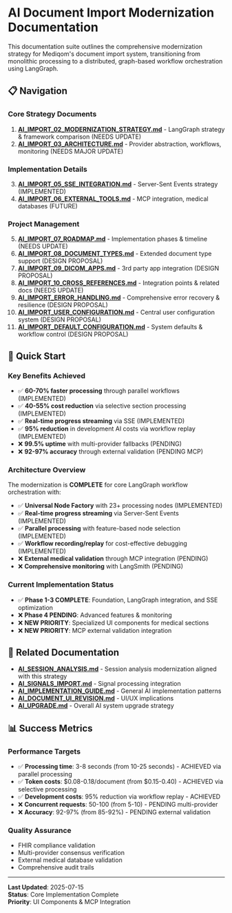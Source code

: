 # AI Document Import Modernization Documentation

This documentation suite outlines the comprehensive modernization strategy for Mediqom's document import system, transitioning from monolithic processing to a distributed, graph-based workflow orchestration using LangGraph.

## 📋 Navigation

### Core Strategy Documents

1. **[AI_IMPORT_02_MODERNIZATION_STRATEGY.md](./AI_IMPORT_02_MODERNIZATION_STRATEGY.md)** - LangGraph strategy & framework comparison (NEEDS UPDATE)
2. **[AI_IMPORT_03_ARCHITECTURE.md](./AI_IMPORT_03_ARCHITECTURE.md)** - Provider abstraction, workflows, monitoring (NEEDS MAJOR UPDATE)

### Implementation Details

3. **[AI_IMPORT_05_SSE_INTEGRATION.md](./AI_IMPORT_05_SSE_INTEGRATION.md)** - Server-Sent Events strategy (IMPLEMENTED)
4. **[AI_IMPORT_06_EXTERNAL_TOOLS.md](./AI_IMPORT_06_EXTERNAL_TOOLS.md)** - MCP integration, medical databases (FUTURE)

### Project Management

5. **[AI_IMPORT_07_ROADMAP.md](./AI_IMPORT_07_ROADMAP.md)** - Implementation phases & timeline (NEEDS UPDATE)
6. **[AI_IMPORT_08_DOCUMENT_TYPES.md](./AI_IMPORT_08_DOCUMENT_TYPES.md)** - Extended document type support (DESIGN PROPOSAL)
7. **[AI_IMPORT_09_DICOM_APPS.md](./AI_IMPORT_09_DICOM_APPS.md)** - 3rd party app integration (DESIGN PROPOSAL)
8. **[AI_IMPORT_10_CROSS_REFERENCES.md](./AI_IMPORT_10_CROSS_REFERENCES.md)** - Integration points & related docs (NEEDS UPDATE)
9. **[AI_IMPORT_ERROR_HANDLING.md](./AI_IMPORT_ERROR_HANDLING.md)** - Comprehensive error recovery & resilience (DESIGN PROPOSAL)
10. **[AI_IMPORT_USER_CONFIGURATION.md](./AI_IMPORT_USER_CONFIGURATION.md)** - Central user configuration system (DESIGN PROPOSAL)
11. **[AI_IMPORT_DEFAULT_CONFIGURATION.md](./AI_IMPORT_DEFAULT_CONFIGURATION.md)** - System defaults & workflow control (DESIGN PROPOSAL)

## 🎯 Quick Start

### Key Benefits Achieved

- ✅ **60-70% faster processing** through parallel workflows (IMPLEMENTED)
- ✅ **40-55% cost reduction** via selective section processing (IMPLEMENTED)
- ✅ **Real-time progress streaming** via SSE (IMPLEMENTED)
- ✅ **95% reduction** in development AI costs via workflow replay (IMPLEMENTED)
- ❌ **99.5% uptime** with multi-provider fallbacks (PENDING)
- ❌ **92-97% accuracy** through external validation (PENDING MCP)

### Architecture Overview

The modernization is **COMPLETE** for core LangGraph workflow orchestration with:

- ✅ **Universal Node Factory** with 23+ processing nodes (IMPLEMENTED)
- ✅ **Real-time progress streaming** via Server-Sent Events (IMPLEMENTED)
- ✅ **Parallel processing** with feature-based node selection (IMPLEMENTED)
- ✅ **Workflow recording/replay** for cost-effective debugging (IMPLEMENTED)
- ❌ **External medical validation** through MCP integration (PENDING)
- ❌ **Comprehensive monitoring** with LangSmith (PENDING)

### Current Implementation Status

- ✅ **Phase 1-3 COMPLETE**: Foundation, LangGraph integration, and SSE optimization
- ❌ **Phase 4 PENDING**: Advanced features & monitoring
- ❌ **NEW PRIORITY**: Specialized UI components for medical sections
- ❌ **NEW PRIORITY**: MCP external validation integration

## 🔗 Related Documentation

- **[AI_SESSION_ANALYSIS.md](./AI_SESSION_ANALYSIS.md)** - Session analysis modernization aligned with this strategy
- **[AI_SIGNALS_IMPORT.md](./AI_SIGNALS_IMPORT.md)** - Signal processing integration
- **[AI_IMPLEMENTATION_GUIDE.md](./AI_IMPLEMENTATION_GUIDE.md)** - General AI implementation patterns
- **[AI_DOCUMENT_UI_REVISION.md](./AI_DOCUMENT_UI_REVISION.md)** - UI/UX implications
- **[AI_UPGRADE.md](./AI_UPGRADE.md)** - Overall AI system upgrade strategy

## 📊 Success Metrics

### Performance Targets

- ✅ **Processing time**: 3-8 seconds (from 10-25 seconds) - ACHIEVED via parallel processing
- ✅ **Token costs**: $0.08-0.18/document (from $0.15-0.40) - ACHIEVED via selective processing
- ✅ **Development costs**: 95% reduction via workflow replay - ACHIEVED
- ❌ **Concurrent requests**: 50-100 (from 5-10) - PENDING multi-provider
- ❌ **Accuracy**: 92-97% (from 85-92%) - PENDING external validation

### Quality Assurance

- FHIR compliance validation
- Multi-provider consensus verification
- External medical database validation
- Comprehensive audit trails

---

**Last Updated**: 2025-07-15  
**Status**: Core Implementation Complete  
**Priority**: UI Components & MCP Integration
